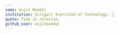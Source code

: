 ```yaml
---
name: Sujit Mandal
institution: Siliguri Institute of Technology. 🚩 
quote: Time is relative.
github_user: sujitmandal
---
```

